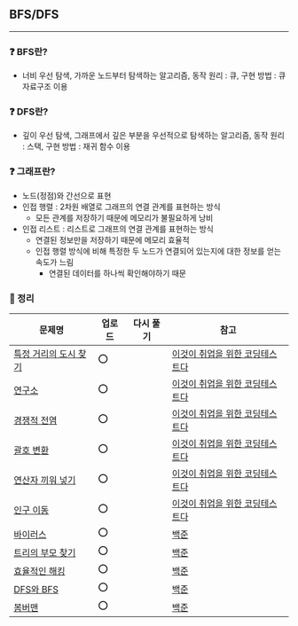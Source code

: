 ## BFS/DFS
-----
### ❓ BFS란?
- 너비 우선 탐색, 가까운 노드부터 탐색하는 알고리즘, 동작 원리 : 큐, 구현 방법 : 큐 자료구조 이용
### ❓ DFS란?
- 깊이 우선 탐색, 그래프에서 깊은 부분을 우선적으로 탐색하는 알고리즘, 동작 원리 : 스택, 구현 방법 : 재귀 함수 이용
### ❓ 그래프란?
- 노드(정점)와 간선으로 표현
- 인접 행렬 : 2차원 배열로 그래프의 연결 관계를 표현하는 방식
  - 모든 관계를 저장하기 때문에 메모리가 불필요하게 낭비
- 인접 리스트 : 리스트로 그래프의 연결 관계를 표현하는 방식
  - 연결된 정보만을 저장하기 때문에 메모리 효율적
  - 인접 행렬 방식에 비해 특정한 두 노드가 연결되어 있는지에 대한 정보를 얻는 속도가 느림
    - 연결된 데이터를 하나씩 확인해야하기 때문
### 🔖 정리
|문제명|업로드|다시 풀기|참고|
|-----|----|----|----|
|[특정 거리의 도시 찾기](https://github.com/soocy0718/python/tree/main/coding_study/BFS_DFS/%EC%9D%B4%EC%BD%94%ED%85%8C_15_%EC%BD%94%EB%93%9C%20%EC%84%A4%EB%AA%85)|⭕||[이것이 취업을 위한 코딩테스트다](https://github.com/ndb796/python-for-coding-test)|
|[연구소](https://github.com/soocy0718/python/blob/main/coding_study/BFS_DFS/%EC%9D%B4%EC%BD%94%ED%85%8C_16_%EC%97%B0%EA%B5%AC%EC%86%8C_0308.py)|⭕||[이것이 취업을 위한 코딩테스트다](https://github.com/ndb796/python-for-coding-test)|
|[경쟁적 전염](https://github.com/soocy0718/python/blob/main/coding_study/BFS_DFS/%EC%9D%B4%EC%BD%94%ED%85%8C_17_%EA%B2%BD%EC%9F%81%EC%A0%81%20%EC%A0%84%EC%97%BC_0308.py)|⭕||[이것이 취업을 위한 코딩테스트다](https://github.com/ndb796/python-for-coding-test)|
|[괄호 변환](https://github.com/soocy0718/python/blob/main/coding_study/BFS_DFS/%EC%9D%B4%EC%BD%94%ED%85%8C_18_%EA%B4%84%ED%98%B8%20%EB%B3%80%ED%99%98_0308.py)|⭕||[이것이 취업을 위한 코딩테스트다](https://github.com/ndb796/python-for-coding-test)|
|[연산자 끼워 넣기](https://github.com/soocy0718/python/blob/main/coding_study/BFS_DFS/%EC%9D%B4%EC%BD%94%ED%85%8C_19_%EC%97%B0%EC%82%B0%EC%9E%90%20%EB%81%BC%EC%9B%8C%20%EB%84%A3%EA%B8%B0_0308.py)|⭕||[이것이 취업을 위한 코딩테스트다](https://github.com/ndb796/python-for-coding-test)|
|[인구 이동](https://github.com/soocy0718/python/blob/main/coding_study/BFS_DFS/%EC%9D%B4%EC%BD%94%ED%85%8C_21_%EC%9D%B8%EA%B5%AC%20%EC%9D%B4%EB%8F%99_0308.py)|⭕||[이것이 취업을 위한 코딩테스트다](https://github.com/ndb796/python-for-coding-test)|
|[바이러스](https://github.com/soocy0718/python/blob/main/coding_study/BFS_DFS/%EB%B0%B1%EC%A4%80_2606_%EB%B0%94%EC%9D%B4%EB%9F%AC%EC%8A%A4_0308.py)|⭕||[백준](https://www.acmicpc.net/problem/2606) |
|[트리의 부모 찾기](https://github.com/soocy0718/python/blob/main/coding_study/BFS_DFS/%EB%B0%B1%EC%A4%80_11725_%ED%8A%B8%EB%A6%AC%EC%9D%98%20%EB%B6%80%EB%AA%A8%20%EC%B0%BE%EA%B8%B0_0308.py)|⭕||[백준](https://www.acmicpc.net/problem/11725) |
|[효율적인 해킹](https://github.com/soocy0718/python/blob/main/coding_study/BFS_DFS/%EB%B0%B1%EC%A4%80_2178_%ED%9A%A8%EC%9C%A8%EC%A0%81%EC%9D%B8%20%ED%95%B4%ED%82%B9_0308.py)|⭕||[백준](https://www.acmicpc.net/problem/2178) |
|[DFS와 BFS](https://github.com/soocy0718/python/blob/main/coding_study/BFS_DFS/%EB%B0%B1%EC%A4%80__1260_DFS%EC%99%80%20BFS_0308.py)|⭕||[백준](https://www.acmicpc.net/problem/1260) |
|[봄버맨](https://github.com/soocy0718/python/tree/main/coding_study/BFS_DFS/%EB%B0%B1%EC%A4%80_16918_%EC%BD%94%EB%93%9C%20%EC%84%A4%EB%AA%85)|⭕||[백준](https://www.acmicpc.net/problem/16918) |